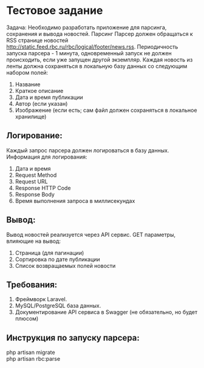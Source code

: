 # Тестовое задание

Задача:
Необходимо разработать приложение для парсинга, сохранения и вывода новостей.
Парсинг
Парсер должен обращаться к RSS странице новостей
http://static.feed.rbc.ru/rbc/logical/footer/news.rss. Периодичность запуска парсера - 1 минута,
одновременный запуск не должен происходить, если уже запущен другой экземпляр. Каждая
новость из ленты должна сохраняться в локальную базу данных со следующим набором полей:

1. Название
2. Краткое описание
3. Дата и время публикации
4. Автор (если указан)
5. Изображение (если есть; сам файл должен сохраняться в локальное хранилище)

## Логирование:

Каждый запрос парсера должен логироваться в базу данных. Информация для логирования:

1. Дата и время
2. Request Method
3. Request URL
4. Response HTTP Code
5. Response Body
6. Время выполнения запроса в миллисекундах

## Вывод:

Вывод новостей реализуется через API сервис. GET параметры, влияющие на вывод:

1. Страница (для пагинации)
2. Сортировка по дате публикации
3. Список возвращаемых полей новости

## Требования:

1. Фреймворк Laravel.
2. MySQL/PostgreSQL база данных.
3. Документирование API сервиса в Swagger (не обязательно, но будет плюсом)

## Инструкция по запуску парсера:

php artisan migrate\
php artisan rbc:parse
